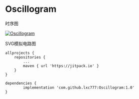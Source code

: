 # Oscillogram
时序图

[![Oscillogram](https://jitpack.io/v/lxc777/Oscillogram.svg)](https://jitpack.io/#lxc777/Oscillogram)

	
SVG模拟电路图

	allprojects {
		repositories {
			...
			maven { url 'https://jitpack.io' }
		}
	}
  
  	dependencies {
	        implementation 'com.github.lxc777:Oscillogram:1.0'
	}
  
  
